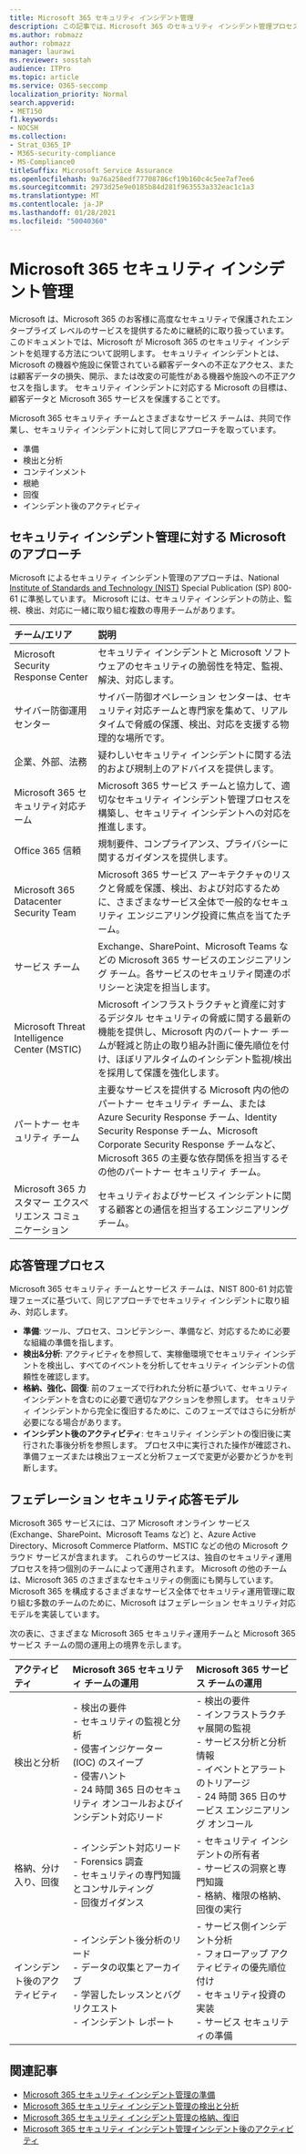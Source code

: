 ```yaml
---
title: Microsoft 365 セキュリティ インシデント管理
description: この記事では、Microsoft 365 のセキュリティ インシデント管理プロセスの概要について説明します。
ms.author: robmazz
author: robmazz
manager: laurawi
ms.reviewer: sosstah
audience: ITPro
ms.topic: article
ms.service: O365-seccomp
localization_priority: Normal
search.appverid:
- MET150
f1.keywords:
- NOCSH
ms.collection:
- Strat_O365_IP
- M365-security-compliance
- MS-Compliance0
titleSuffix: Microsoft Service Assurance
ms.openlocfilehash: 9a76a258edf77708786cf19b160c4c5ee7af7ee6
ms.sourcegitcommit: 2973d25e9e0185b84d281f963553a332eac1c1a3
ms.translationtype: MT
ms.contentlocale: ja-JP
ms.lasthandoff: 01/28/2021
ms.locfileid: "50040360"
---
```

# <a name="microsoft-365-security-incident-management"></a>Microsoft 365 セキュリティ インシデント管理

Microsoft は、Microsoft 365 のお客様に高度なセキュリティで保護されたエンタープライズ レベルのサービスを提供するために継続的に取り扱っています。 このドキュメントでは、Microsoft が Microsoft 365 のセキュリティ インシデントを処理する方法について説明します。 セキュリティ インシデントとは、Microsoft の機器や施設に保管されている顧客データへの不正なアクセス、または顧客データの損失、開示、または改変の可能性がある機器や施設への不正アクセスを指します。 セキュリティ インシデントに対応する Microsoft の目標は、顧客データと Microsoft 365 サービスを保護することです。

Microsoft 365 セキュリティ チームとさまざまなサービス チームは、共同で作業し、セキュリティ インシデントに対して同じアプローチを取っています。

- 準備
- 検出と分析
- コンテインメント
- 根絶
- 回復
- インシデント後のアクティビティ

## <a name="microsoft-approach-to-security-incident-management"></a>セキュリティ インシデント管理に対する Microsoft のアプローチ

Microsoft によるセキュリティ インシデント管理のアプローチは、National [Institute of Standards and Technology (NIST)](https://www.nist.gov/) Special Publication (SP) 800-61 に準拠しています。 Microsoft には、セキュリティ インシデントの防止、監視、検出、対応に一緒に取り組む複数の専用チームがあります。

|**チーム/エリア**|**説明**|
|:------------|:--------------|
| Microsoft Security Response Center | セキュリティ インシデントと Microsoft ソフトウェアのセキュリティの脆弱性を特定、監視、解決、対応します。 |
| サイバー防御運用センター | サイバー防御オペレーション センターは、セキュリティ対応チームと専門家を集めて、リアルタイムで脅威の保護、検出、対応を支援する物理的な場所です。 |
| 企業、外部、法務 | 疑わしいセキュリティ インシデントに関する法的および規制上のアドバイスを提供します。 |
| Microsoft 365 セキュリティ対応チーム | Microsoft 365 サービス チームと協力して、適切なセキュリティ インシデント管理プロセスを構築し、セキュリティ インシデントへの対応を推進します。 |
| Office 365 信頼 | 規制要件、コンプライアンス、プライバシーに関するガイダンスを提供します。 |
| Microsoft 365 Datacenter Security Team | Microsoft 365 サービス アーキテクチャのリスクと脅威を保護、検出、および対応するために、さまざまなサービス全体で一般的なセキュリティ エンジニアリング投資に焦点を当てたチーム。 |
| サービス チーム | Exchange、SharePoint、Microsoft Teams などの Microsoft 365 サービスのエンジニアリング チーム。各サービスのセキュリティ関連のポリシーと決定を担当します。 |
| Microsoft Threat Intelligence Center (MSTIC) | Microsoft インフラストラクチャと資産に対するデジタル セキュリティの脅威に関する最新の機能を提供し、Microsoft 内のパートナー チームが軽減と防止の取り組み計画に優先順位を付け、ほぼリアルタイムのインシデント監視/検出を採用して保護を強化します。 |
| パートナー セキュリティ チーム | 主要なサービスを提供する Microsoft 内の他のパートナー セキュリティ チーム、または Azure Security Response チーム、Identity Security Response チーム、Microsoft Corporate Security Response チームなど、Microsoft 365 の主要な依存関係を担当するその他のパートナー セキュリティ チーム。 |
| Microsoft 365 カスタマー エクスペリエンス コミュニケーション | セキュリティおよびサービス インシデントに関する顧客との通信を担当するエンジニアリング チーム。 |

## <a name="response-management-process"></a>応答管理プロセス

Microsoft 365 セキュリティ チームとサービス チームは、NIST 800-61 対応管理フェーズに基づいて、同じアプローチでセキュリティ インシデントに取り組み、対応します。

- **準備**: ツール、プロセス、コンピテンシー、準備など、対応するために必要な組織の準備を指します。
- **検出&分析**: アクティビティを参照して、実稼働環境でセキュリティ インシデントを検出し、すべてのイベントを分析してセキュリティ インシデントの信頼性を確認します。
- **格納、強化、回復**: 前のフェーズで行われた分析に基づいて、セキュリティ インシデントを含むのに必要で適切なアクションを参照します。 セキュリティ インシデントから完全に復旧するために、このフェーズではさらに分析が必要になる場合があります。
- **インシデント後のアクティビティ**: セキュリティ インシデントの復旧後に実行された事後分析を参照します。 プロセス中に実行された操作が確認され、準備フェーズまたは検出フェーズと分析フェーズで変更が必要かどうかを判断します。

## <a name="federated-security-response-model"></a>フェデレーション セキュリティ応答モデル

Microsoft 365 サービスには、コア Microsoft オンライン サービス (Exchange、SharePoint、Microsoft Teams など) と、Azure Active Directory、Microsoft Commerce Platform、MSTIC などの他の Microsoft クラウド サービスが含まれます。 これらのサービスは、独自のセキュリティ運用プロセスを持つ個別のチームによって運用されます。 Microsoft の他のチームは、Microsoft 365 のさまざまなセキュリティの側面にも関与しています。 Microsoft 365 を構成するさまざまなサービス全体でセキュリティ運用管理に取り組む多数のチームのために、Microsoft はフェデレーション セキュリティ対応モデルを実装しています。

次の表に、さまざまな Microsoft 365 セキュリティ運用チームと Microsoft 365 サービス チームの間の運用上の境界を示します。

|**アクティビティ**|**Microsoft 365 セキュリティ チームの運用**|**Microsoft 365 サービス チームの運用**|
|:-----------|:-----------------------------------------|:----------------------------------------|
| 検出と分析 | - 検出の要件 <br> - セキュリティの監視と分析 <br> - 侵害インジケーター (IOC) のスイープ <br> - 侵害ハント <br> - 24 時間 365 日のセキュリティ オンコールおよびインシデント対応リード | - 検出の要件 <br> - インフラストラクチャ展開の監視 <br> - サービス分析と分析情報 <br> - イベントとアラートのトリアージ <br> - 24 時間 365 日のサービス エンジニアリング オンコール  |
| 格納、分け入り、回復 | - インシデント対応リード <br> - Forensics 調査 <br> - セキュリティの専門知識とコンサルティング <br> - 回復ガイダンス | - セキュリティ インシデントの所有者 <br> - サービスの洞察と専門知識 <br> - 格納、権限の格納、回復の実行 |
| インシデント後のアクティビティ | - インシデント後分析のリード <br> - データの収集とアーカイブ <br> - 学習したレッスンとバグリクエスト <br> - インシデント レポート | - サービス側インシデント分析 <br> - フォローアップ アクティビティの優先順位付け <br> - セキュリティ投資の実装 <br> - サービス セキュリティの準備 |

## <a name="related-articles"></a>関連記事

- [Microsoft 365 セキュリティ インシデント管理の準備](assurance-sim-preparation.md)
- [Microsoft 365 セキュリティ インシデント管理の検出と分析](assurance-sim-detection-analysis.md)
- [Microsoft 365 セキュリティ インシデント管理の格納、復旧](assurance-sim-containment-eradication-recovery.md)
- [Microsoft 365 セキュリティ インシデント管理インシデント後のアクティビティ](assurance-sim-post-incident-activity.md)
